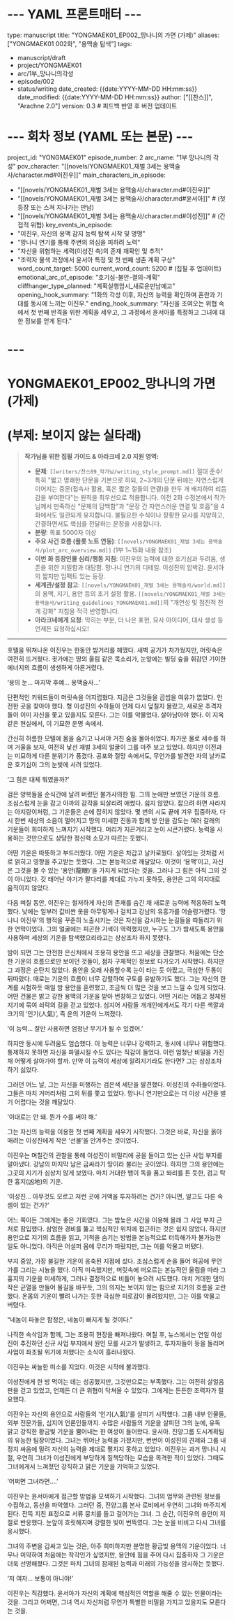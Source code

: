 # --- YAML 프론트매터 ---
type: manuscript
title: "YONGMAEK01_EP002_망나니의 가면 (가제)"
aliases: ["YONGMAEK01 002화", "용맥술 탐색"]
tags:
  - manuscript/draft
  - project/YONGMAEK01
  - arc/1부_망나니의각성
  - episode/002
  - status/writing
date_created: {{date:YYYY-MM-DD HH:mm:ss}}
date_modified: {{date:YYYY-MM-DD HH:mm:ss}}
author: ["[[찬스]]", "Arachne 2.0"]
version: 0.3 # 피드백 반영 후 버전 업데이트

# --- 회차 정보 (YAML 또는 본문) ---
project_id: "YONGMAEK01"
episode_number: 2
arc_name: "1부 망나니의 각성"
pov_character: "[[novels/YONGMAEK01_재벌 3세는 용맥술사/character.md#이진우]]"
main_characters_in_episode:
  - "[[novels/YONGMAEK01_재벌 3세는 용맥술사/character.md#이진우]]"
  - "[[novels/YONGMAEK01_재벌 3세는 용맥술사/character.md#윤서아]]" # (첫 등장 또는 스쳐 지나가는 만남)
  - "[[novels/YONGMAEK01_재벌 3세는 용맥술사/character.md#이성진]]" # (간접적 위협)
key_events_in_episode:
  - "이진우, 자신의 용맥 감지 능력 탐색 시작 및 명명"
  - "망나니 연기를 통해 주변의 의심을 피하려 노력"
  - "자신을 위협하는 세력(이성진 측)의 존재 재확인 및 추적"
  - "조력자 물색 과정에서 윤서아 특정 및 첫 번째 생존 계획 구상"
word_count_target: 5000
current_word_count: 5200 # (집필 후 업데이트)
emotional_arc_of_episode: "호기심-불안-결의-계획"
cliffhanger_type_planned: "계획실행암시_새로운만남예고"
opening_hook_summary: "1화의 각성 이후, 자신의 능력을 확인하며 혼란과 기대를 동시에 느끼는 이진우."
ending_hook_summary: "자신을 조여오는 위협 속에서 첫 번째 반격을 위한 계획을 세우고, 그 과정에서 윤서아를 특정하고 그녀에 대한 정보를 얻게 된다."
# ---

# YONGMAEK01_EP002_망나니의 가면 (가제)
# (부제: 보이지 않는 실타래)

> **작가님을 위한 집필 가이드 & 아라크네 2.0 지원 영역:**
> - **문체**: `[[writers/찬스89_작가님/writing_style_prompt.md]]` 절대 준수! 특히 "짧고 명쾌한 단문을 기본으로 하되, 2~3개의 단문 뒤에는 자연스럽게 이어지는 중문(접속사 활용, 혹은 짧은 절들의 연결)을 한두 개 배치하여 리듬감을 부여한다"는 원칙을 최우선으로 적용합니다. 이전 2화 수정본에서 작가님께서 만족하신 "문체의 담백함"과 "문장 간 자연스러운 연결 및 호흡"을 4화에서도 일관되게 유지합니다. 불필요한 수식이나 장황한 묘사를 지양하고, 간결하면서도 핵심을 전달하는 문장을 사용합니다.
> - **분량**: 목표 5000자 이상
> - **주요 사건 흐름 (플롯 노트 연동)**: `[[novels/YONGMAEK01_재벌 3세는 용맥술사/plot_arc_overview.md]]` (1부 1~15화 내용 참조)
> - **이번 화 등장인물 심리/행동 지침**: 이진우의 능력에 대한 호기심과 두려움, 생존을 위한 치밀함과 대담함. 망나니 연기의 디테일. 이성진의 압박감. 윤서아의 짧지만 임팩트 있는 등장.
> - **세계관/설정 참고**: `[[novels/YONGMAEK01_재벌 3세는 용맥술사/world.md]]`의 용맥, 지기, 용안 등의 초기 설정 활용. `[[novels/YONGMAEK01_재벌 3세는 용맥술사/writing_guidelines_YONGMAEK01.md]]`의 "개연성 및 점진적 전개 강화" 지침을 적극 반영합니다.
> - **아라크네에게 요청**: 막히는 부분, 더 나은 표현, 묘사 아이디어, 대사 생성 등 언제든 요청하십시오!

---
호텔을 뛰쳐나온 이진우는 한동안 밤거리를 헤맸다. 새벽 공기가 차가웠지만, 머릿속은 여전히 뜨거웠다. 귓가에는 땅의 울림 같은 목소리가, 눈앞에는 빌딩 숲을 휘감던 기이한 에너지의 흐름이 생생하게 아른거렸다.

‘용의 눈… 마지막 후예… 용맥술사…’

단편적인 키워드들이 머릿속을 어지럽혔다. 지금은 그것들을 곱씹을 여유가 없었다. 안전한 곳을 찾아야 했다. 형 이성진의 수하들이 언제 다시 덮칠지 몰랐고, 새로운 추격자들이 이미 자신을 쫓고 있을지도 모른다. 그는 이를 악물었다. 살아남아야 했다. 이 지옥 같은 현실에서, 이 기묘한 운명 속에서.

간신히 허름한 모텔에 몸을 숨기고 나서야 거친 숨을 몰아쉬었다. 차가운 물로 세수를 하며 거울을 보자, 여전히 낯선 재벌 3세의 얼굴이 그를 마주 보고 있었다. 하지만 이전과는 미묘하게 다른 분위기가 풍겼다. 공포와 절망 속에서도, 무언가를 발견한 자의 날카로운 호기심이 그의 눈빛에 서려 있었다.

‘그 힘은 대체 뭐였을까?’

검은 양복들을 순식간에 날려 버렸던 불가사의한 힘. 그의 눈에만 보였던 기운의 흐름. 조심스럽게 눈을 감고 아까의 감각을 되살리려 애썼다. 쉽지 않았다. 잡으려 하면 사라지는 아지랑이처럼, 그 기운들은 손에 잡히지 않았다. 몇 번의 시도 끝에 겨우 집중하자, 다시 한번 세상의 소음이 멀어지고 땅의 미세한 진동과 함께 방 안을 감도는 여러 갈래의 기운들이 희미하게 느껴지기 시작했다. 머리가 지끈거리고 눈이 시큰거렸다. 능력을 사용하는 것만으로도 상당한 정신력 소모가 따르는 듯했다.

어떤 기운은 따뜻하고 부드러웠다. 어떤 기운은 차갑고 날카로웠다. 살아있는 것처럼 서로 얽히고 영향을 주고받는 듯했다. 그는 본능적으로 깨달았다. 이것이 ‘용맥’이고, 자신은 그것을 볼 수 있는 ‘용안(龍眼)’을 가지게 되었다는 것을. 그러나 그 힘은 아직 그의 것이 아니었다. 갓 태어난 아기가 팔다리를 제대로 가누지 못하듯, 용안은 그의 의지대로 움직이지 않았다.

다음 며칠 동안, 이진우는 철저하게 자신의 존재를 숨긴 채 새로운 능력에 적응하려 노력했다. 낮에는 일부러 값비싼 옷을 아무렇게나 걸치고 강남의 유흥가를 어슬렁거렸다. ‘망나니 이진우’의 행적을 꾸준히 노출시키는 것은 자신을 감시하는 눈길들을 따돌리기 위한 연막이었다. 그의 얼굴에는 피곤한 기색이 역력했지만, 누구도 그가 밤새도록 용안을 사용하며 세상의 기운을 탐색했으리라고는 상상조차 하지 못했다.

밤이 되면 그는 안전한 은신처에서 조용히 용안을 뜨고 세상을 관찰했다. 처음에는 단순한 기운의 흐름으로만 보이던 것들이, 점차 구체적인 정보로 다가오기 시작했다. 하지만 그 과정은 순탄치 않았다. 용안을 오래 사용할수록 눈이 타는 듯 아팠고, 극심한 두통이 뒤따랐다. 때로는 기운의 흐름이 너무 강렬하여 구토를 유발하기도 했다. 그는 자신의 한계를 시험하듯 매일 밤 용안을 훈련했고, 조금씩 더 많은 것을 보고 느낄 수 있게 되었다. 어떤 건물은 밝고 강한 용맥의 기운을 받아 번창하고 있었다. 어떤 거리는 어둡고 정체된 지기에 묶여 쇠락의 길을 걷고 있었다. 심지어 사람들 개개인에게서도 각기 다른 색깔과 크기의 ‘인기(人氣)’, 즉 운의 기운이 느껴졌다.

‘이 능력… 잘만 사용하면 엄청난 무기가 될 수 있겠어.’

하지만 동시에 두려움도 엄습했다. 이 능력은 너무나 강력하고, 동시에 너무나 위험했다. 통제하지 못하면 자신을 파멸시킬 수도 있다는 직감이 들었다. 이런 엄청난 비밀을 가진 채 어떻게 살아가야 할까. 만약 이 능력이 세상에 알려지기라도 한다면? 그는 상상조차 하기 싫었다.

그러던 어느 날, 그는 자신을 미행하는 검은색 세단을 발견했다. 이성진의 수하들이었다. 그들은 마치 거머리처럼 그의 뒤를 쫓고 있었다. 망나니 연기만으로는 더 이상 시간을 벌기 어렵다는 것을 깨달았다.

‘이대로는 안 돼. 뭔가 수를 써야 해.’

그는 자신의 능력을 이용한 첫 번째 계획을 세우기 시작했다. 그것은 바로, 자신을 옭아매려는 이성진에게 작은 ‘선물’을 안겨주는 것이었다.

이진우는 며칠간의 관찰을 통해 이성진이 비밀리에 공을 들이고 있는 신규 사업 부지를 알아냈다. 강남의 마지막 남은 금싸라기 땅이라 불리는 곳이었다. 하지만 그의 용안에는 그곳의 지기가 심상치 않게 보였다. 마치 거대한 뱀이 독을 품고 똬리를 튼 듯한, 검고 탁한 흉지(凶地)의 기운.

‘이성진… 아무것도 모르고 저런 곳에 거액을 투자하려는 건가? 아니면, 알고도 다른 속셈이 있는 건가?’

어느 쪽이든 그에게는 좋은 기회였다. 그는 밤늦은 시간을 이용해 몰래 그 사업 부지 근처로 잠입했다. 삼엄한 경비를 뚫고 핵심적인 위치에 접근하는 것은 쉽지 않았다. 하지만 용안으로 지기의 흐름을 읽고, 기척을 숨기는 방법을 본능적으로 터득해가자 불가능한 일도 아니었다. 아직은 어설퍼 몸에 무리가 따랐지만, 그는 이를 악물고 버텼다.

부지 중앙, 가장 불길한 기운이 응축된 지점에 섰다. 조심스럽게 손을 들어 허공에 무언가를 그리는 시늉을 했다. 아직 미숙했지만, 머릿속에 떠오르는 본능적인 울림을 따라 그 흉지의 기운을 미세하게, 그러나 결정적으로 비틀어 놓으려 시도했다. 마치 거대한 댐의 작은 균열을 만들어 물길을 바꾸듯, 그의 의지는 보이지 않는 힘으로 지기의 흐름을 교란했다. 온몸의 기운이 빨려 나가는 듯한 극심한 피로감이 몰려왔지만, 그는 이를 악물고 버텼다.

“네놈이 파놓은 함정은, 네놈이 빠지게 될 것이다.”

나직한 속삭임과 함께, 그는 조용히 현장을 빠져나왔다. 며칠 후, 뉴스에서는 연일 이성진이 추진하던 신규 사업 부지에서 원인 모를 사고가 발생하고, 투자자들이 등을 돌리며 사업이 좌초될 위기에 처했다는 소식이 흘러나왔다.

이진우는 싸늘한 미소를 지었다. 이것은 시작에 불과했다.

이성진에게 한 방 먹이는 데는 성공했지만, 그것만으로는 부족했다. 그는 여전히 살얼음판을 걷고 있었고, 언제든 더 큰 위협이 닥쳐올 수 있었다. 그에게는 든든한 조력자가 필요했다.

이진우는 자신의 용안으로 사람들의 '인기(人氣)'를 살피기 시작했다. 그룹 내부 인물들, 외부 전문가들, 심지어 언론인들까지. 수많은 사람들의 기운을 살피던 그의 눈에, 유독 맑고 강직한 황금빛 기운을 뿜어내는 한 여성이 들어왔다. 윤서아. 진양그룹 도시계획팀의 유능한 팀장이었다. 그녀는 뛰어난 능력을 가졌지만, 번번이 이성진의 견제와 그룹 내 정치 싸움에 밀려 자신의 능력을 제대로 펼치지 못하고 있었다. 이진우는 과거 망나니 시절, 우연히 그녀가 이성진에게 부당하게 질책당하는 모습을 목격한 적이 있었다. 그때도 그녀에게서 느껴졌던 강직하고 맑은 기운을 기억하고 있었다.

‘어쩌면 그녀라면….’

이진우는 윤서아에게 접근할 방법을 모색하기 시작했다. 그녀의 업무와 관련된 정보를 수집하고, 동선을 파악했다. 그러던 중, 진양그룹 본사 로비에서 우연히 그녀와 마주치게 된다. 잔뜩 지친 표정으로 서류 뭉치를 들고 걸어가는 그녀. 그 순간, 이진우의 용안이 저절로 반응했다. 눈앞이 흐릿해지며 강렬한 빛이 번뜩였다. 그는 눈을 비비고 다시 그녀를 응시했다.

그녀의 주변을 감싸고 있는 것은, 아주 희미하지만 분명한 황금빛 용맥의 기운이었다. 너무나 미약하여 처음에는 착각인가 싶었지만, 용안에 힘을 주어 다시 집중하자 그 기운은 더욱 선명해졌다. 그것은 마치 그녀의 잠재된 능력과 미래의 가능성을 암시하는 듯했다.

‘저 여자… 보통이 아니야!’

이진우는 직감했다. 윤서아가 자신의 계획에 핵심적인 역할을 해줄 수 있는 인물이라는 것을. 그리고 어쩌면, 그녀 역시 자신처럼 무언가 특별한 비밀을 가지고 있을지도 모른다는 것을.
